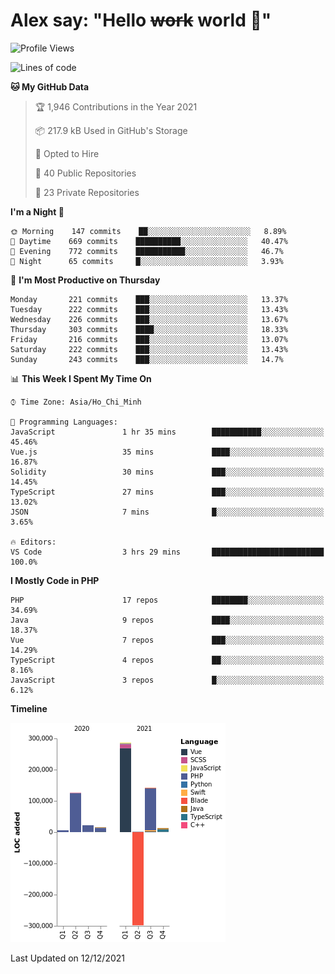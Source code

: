 # Alex say: "Hello ~~work~~ world 🐾"

<!--START_SECTION:waka-->
![Profile Views](http://img.shields.io/badge/Profile%20Views-1-blue)

![Lines of code](https://img.shields.io/badge/From%20Hello%20World%20I%27ve%20Written-315%20Thousand%20lines%20of%20code-blue)

**🐱 My GitHub Data** 

> 🏆 1,946 Contributions in the Year 2021
 > 
> 📦 217.9 kB Used in GitHub's Storage 
 > 
> 💼 Opted to Hire
 > 
> 📜 40 Public Repositories 
 > 
> 🔑 23 Private Repositories  
 > 
**I'm a Night 🦉** 

```text
🌞 Morning    147 commits    ██░░░░░░░░░░░░░░░░░░░░░░░   8.89% 
🌆 Daytime    669 commits    ██████████░░░░░░░░░░░░░░░   40.47% 
🌃 Evening    772 commits    ███████████░░░░░░░░░░░░░░   46.7% 
🌙 Night      65 commits     █░░░░░░░░░░░░░░░░░░░░░░░░   3.93%

```
📅 **I'm Most Productive on Thursday** 

```text
Monday       221 commits    ███░░░░░░░░░░░░░░░░░░░░░░   13.37% 
Tuesday      222 commits    ███░░░░░░░░░░░░░░░░░░░░░░   13.43% 
Wednesday    226 commits    ███░░░░░░░░░░░░░░░░░░░░░░   13.67% 
Thursday     303 commits    ████░░░░░░░░░░░░░░░░░░░░░   18.33% 
Friday       216 commits    ███░░░░░░░░░░░░░░░░░░░░░░   13.07% 
Saturday     222 commits    ███░░░░░░░░░░░░░░░░░░░░░░   13.43% 
Sunday       243 commits    ███░░░░░░░░░░░░░░░░░░░░░░   14.7%

```


📊 **This Week I Spent My Time On** 

```text
⌚︎ Time Zone: Asia/Ho_Chi_Minh

💬 Programming Languages: 
JavaScript               1 hr 35 mins        ███████████░░░░░░░░░░░░░░   45.46% 
Vue.js                   35 mins             ████░░░░░░░░░░░░░░░░░░░░░   16.87% 
Solidity                 30 mins             ███░░░░░░░░░░░░░░░░░░░░░░   14.45% 
TypeScript               27 mins             ███░░░░░░░░░░░░░░░░░░░░░░   13.02% 
JSON                     7 mins              █░░░░░░░░░░░░░░░░░░░░░░░░   3.65%

🔥 Editors: 
VS Code                  3 hrs 29 mins       █████████████████████████   100.0%

```

**I Mostly Code in PHP** 

```text
PHP                      17 repos            ████████░░░░░░░░░░░░░░░░░   34.69% 
Java                     9 repos             ████░░░░░░░░░░░░░░░░░░░░░   18.37% 
Vue                      7 repos             ███░░░░░░░░░░░░░░░░░░░░░░   14.29% 
TypeScript               4 repos             ██░░░░░░░░░░░░░░░░░░░░░░░   8.16% 
JavaScript               3 repos             █░░░░░░░░░░░░░░░░░░░░░░░░   6.12%

```


**Timeline**

![Chart not found](https://raw.githubusercontent.com/alexzvn/alexzvn/main/charts/bar_graph.png) 


 Last Updated on 12/12/2021
<!--END_SECTION:waka-->
